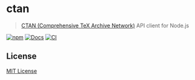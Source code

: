 # ctan

> [CTAN (Comprehensive TeX Archive Network)][ctan] API client for Node.js

[![npm][npm-badge]][npm]
[![Docs][typedoc-badge]][docs]
[![CI][ci-badge]][ci]

## License

[MIT License][license]

[ci]: https://github.com/teatimeguest/node-ctan/actions/workflows/ci.yml
[ci-badge]: https://github.com/teatimeguest/node-ctan/actions/workflows/ci.yml/badge.svg?branch=main
[ctan]: https://www.ctan.org/
[docs]: https://teatimeguest.github.io/node-ctan/latest
[license]: https://github.com/teatimeguest/node-ctan/blob/main/LICENSE
[npm]: https://www.npmjs.com/package/ctan
[npm-badge]: https://img.shields.io/npm/v/ctan?logo=npm
[typedoc-badge]: https://img.shields.io/github/v/tag/teatimeguest/node-ctan?label=TypeDoc&color=9525FB&sort=semver

